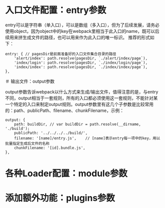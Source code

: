 # 入口文件配置：entry参数

entry可以是字符串（单入口），可以是数组（多入口），但为了后续发展，请务必使用object，因为object中的key在webpack里相当于此入口的name，既可以后续用来拼生成文件的路径，也可以用来作为此入口的唯一标识。 推荐的形式如下：

```
entry: { // pagesDir是前面准备好的入口文件集合目录的路径
	'alert/index': path.resolve(pagesDir, `./alert/index/page`), 
	'index/login': path.resolve(pagesDir, `./index/login/page`), 
	'index/index': path.resolve(pagesDir, `./index/index/page`),
},
```

＃ 输出文件：output参数

output参数告诉webpack以什么方式来生成/输出文件，值得注意的是，与entry不同，output相当于一套规则，所有的入口都必须使用这一套规则，不能针对某一个特定的入口来制定output规则。output参数里有这几个子参数是比较常用的：path、publicPath、filename、chunkFilename，示例：
```
output: {
	path: buildDir, // var buildDir = path.resolve(__dirname, './build');
	publicPath: '../../../../build/',
	filename: '[name]/entry.js',    // [name]表示entry每一项中的key，用以批量指定生成后文件的名称
	chunkFilename: '[id].bundle.js',
},	
```

# 各种Loader配置：module参数

# 添加额外功能：plugins参数